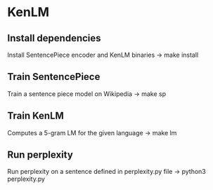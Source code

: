 # KenLM

## Install dependencies
Install SentencePiece encoder and KenLM binaries ->  make install

## Train SentencePiece
Train a sentence piece model on Wikipedia -> make sp

## Train KenLM
Computes a 5-gram LM for the given language -> make lm

## Run perplexity
Run perplexity on a sentence defined in perplexity.py file -> python3 perplexity.py
